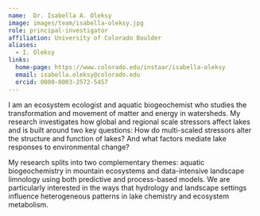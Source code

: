 ```yaml
---
name:  Dr. Isabella A. Oleksy
image: images/team/isabella-oleksy.jpg
role: principal-investigator
affiliation: University of Colorado Boulder
aliases:
  - I. Oleksy
links:
  home-page: https://www.colorado.edu/instaar/isabella-oleksy
  email: isabella.oleksy@colorado.edu
  orcid: 0000-0003-2572-5457
---
```


I am an ecosystem ecologist and aquatic biogeochemist who studies the transformation and movement of matter and energy in watersheds. My research investigates how global and regional scale stressors affect lakes and is built around two key questions: How do multi-scaled stressors alter the structure and function of lakes? And what factors mediate lake responses to environmental change?

My research splits into two complementary themes: aquatic biogeochemistry in mountain ecosystems and data-intensive landscape limnology using both predictive and process-based models. We are particularly interested in the ways that hydrology and landscape settings influence heterogeneous patterns in lake chemistry and ecosystem metabolism.